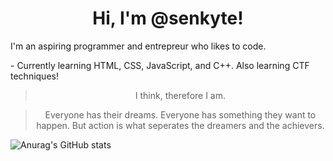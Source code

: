 
<h1 align="center"> 
 Hi, I'm @senkyte!
</h1>
<div> 
 <p align="left">
  I'm an aspiring programmer and entrepreur who likes to code. 
 </p>
 <p>  - Currently learning HTML, CSS, JavaScript, and C++. Also learning CTF techniques!
</p>
</div>


<blockquote align="center"> I think, therefore I am. </blockquote>
<blockquote align="center"> Everyone has their dreams. Everyone has something they want to happen. But action is what seperates the dreamers and the achievers.</blockquote>
 
 ![Anurag's GitHub stats](https://github-readme-stats.vercel.app/api?username=senkyte&show_icons=true&theme=dracula)

